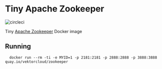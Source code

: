 # Tiny Apache Zookeeper

![circleci][circleci]

Tiny [Apache Zookeeper](http://zookeeper.apache.com) Docker image


## Running

      docker run --rm -ti -e MYID=1 -p 2181:2181 -p 2888:2888 -p 3888:3888 quay.io/vektorcloud/zookeeper


[circleci]: https://img.shields.io/circleci/project/github/vektorcloud/zookeeper.svg "zookeeper"
